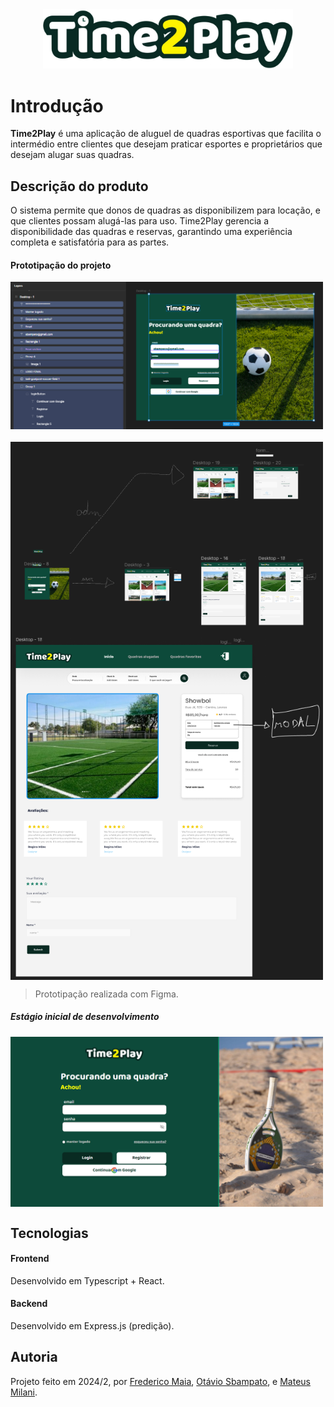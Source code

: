 <div align="center">
  <img src="./frontend/src/assets/logo-README.png" width="400" />
</div>


# Introdução

**Time2Play** é uma aplicação de aluguel de quadras esportivas que facilita o intermédio 
entre clientes que desejam praticar esportes e proprietários que desejam alugar suas quadras.

## Descrição do produto

O sistema permite que donos de quadras as disponibilizem para locação,
e que clientes possam alugá-las para uso. Time2Play gerencia a disponibilidade
das quadras e reservas, garantindo uma experiência completa e satisfatória para as partes.

#### Prototipação do projeto


<img src="./frontend/src/assets/figma.png" width="500" style="display: block; margin-bottom: 20px;"/>
<img src="./frontend/src/assets/diagramaDeRotas.png" width="500" style="display: block;"/>
<img src="./frontend/src/assets/figmaHome.png" width="500" style="display: block;"/>

> Prototipação realizada com Figma.

##### Estágio inicial de desenvolvimento

<img src="./frontend/src/assets/estagioInicial.png" width="500" style="display: block;"/>

## Tecnologias

#### Frontend

Desenvolvido em Typescript + React.

#### Backend

Desenvolvido em Express.js (predição).

## Autoria

Projeto feito em 2024/2, por [Frederico Maia](https://github.com/fredmaia), [Otávio Sbampato](https://github.com/otaviosbampato/), e [Mateus Milani](https://github.com/milanimateus).
